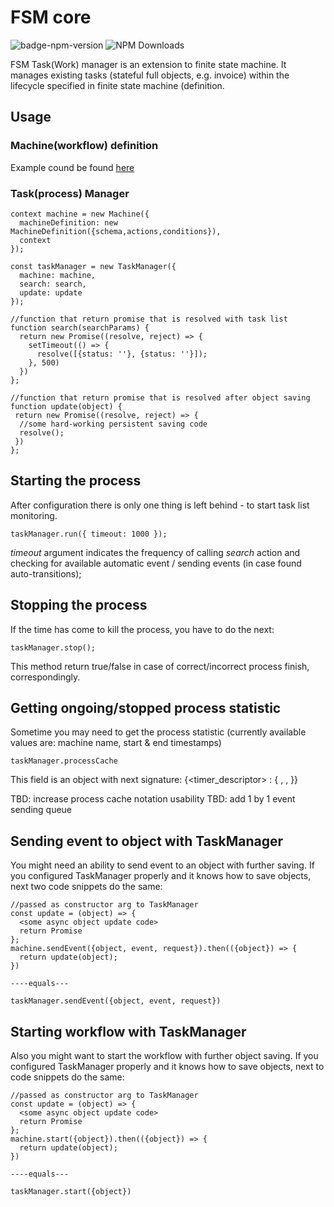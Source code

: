 # FSM core

![badge-npm-version](https://img.shields.io/npm/v/@opuscapita/fsm-workflow-task-manager.svg) 
![NPM Downloads](https://img.shields.io/npm/dm/@opuscapita/fsm-workflow-task-manager.svg)

FSM Task(Work) manager is an extension to finite state machine. It manages
existing tasks (stateful full objects, e.g. invoice) within the lifecycle
specified in finite state machine (definition.

## Usage
### Machine(workflow) definition

Example cound be found [here](../core#example)

### Task(process) Manager
```
context machine = new Machine({
  machineDefinition: new MachineDefinition({schema,actions,conditions}),
  context
});

const taskManager = new TaskManager({
  machine: machine,
  search: search,
  update: update
});

//function that return promise that is resolved with task list
function search(searchParams) {
  return new Promise((resolve, reject) => {
    setTimeout(() => {
      resolve([{status: ''}, {status: ''}]);
    }, 500)
  })
};

//function that return promise that is resolved after object saving
function update(object) {
 return new Promise((resolve, reject) => {
  //some hard-working persistent saving code
  resolve();
 })
};
```

## Starting the process
After configuration there is only one thing is left behind - to start task list monitoring.
```
taskManager.run({ timeout: 1000 });
```

_timeout_ argument indicates the frequency of calling _search_ action and checking for
available automatic event / sending events (in case found auto-transitions);

## Stopping the process
If the time has come to kill the process, you have to do the next:
```
taskManager.stop();
```
This method return true/false in case of correct/incorrect process finish, correspondingly.

## Getting ongoing/stopped process statistic
Sometime you may need to get the process statistic (currently available values are: machine name,
start & end timestamps)

```
taskManager.processCache
```

This field is an object with next signature:
{<timer_descriptor> : {
  <name>,
  <started>,
  <finished>
}}

TBD: increase process cache notation usability
TBD: add 1 by 1 event sending queue

## Sending event to object with TaskManager
You might need an ability to send event to an object with further saving.
If you configured TaskManager properly and it knows how to save objects, next two code snippets do the same:
```
//passed as constructor arg to TaskManager
const update = (object) => {
  <some async object update code>
  return Promise
};
machine.sendEvent({object, event, request}).then(({object}) => {
  return update(object);
})

----equals---

taskManager.sendEvent({object, event, request})
```

## Starting workflow with TaskManager
Also you might want to start the workflow with further object saving.
If you configured TaskManager properly and it knows how to save objects, next to code snippets do the same:
```
//passed as constructor arg to TaskManager
const update = (object) => {
  <some async object update code>
  return Promise
};
machine.start({object}).then(({object}) => {
  return update(object);
})

----equals---

taskManager.start({object})
```
